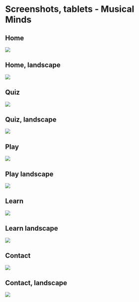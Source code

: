 # Screenshots, tablets - Musical Minds

## Home

![](https://github.com/johnvenkiah/CI_MS2_John_Venkiah/blob/master/docs/screenshots/tablet/tablet_home.png)

## Home, landscape

![](https://github.com/johnvenkiah/CI_MS2_John_Venkiah/blob/master/docs/screenshots/tablet/tablet_home_landscape.png)

## Quiz

![](https://github.com/johnvenkiah/CI_MS2_John_Venkiah/blob/master/docs/screenshots/tablet/tablet_quiz_modal.png)

## Quiz, landscape

![](https://github.com/johnvenkiah/CI_MS2_John_Venkiah/blob/master/docs/screenshots/tablet/tablet_quiz_landscape.png)

## Play

![](https://github.com/johnvenkiah/CI_MS2_John_Venkiah/blob/master/docs/screenshots/tablet/tablet_play.png)

## Play landscape

![](https://github.com/johnvenkiah/CI_MS2_John_Venkiah/blob/master/docs/screenshots/tablet/tablet_play_landscape.png)

## Learn

![](https://github.com/johnvenkiah/CI_MS2_John_Venkiah/blob/master/docs/screenshots/tablet/tablet_learn.png)

## Learn landscape

![](https://github.com/johnvenkiah/CI_MS2_John_Venkiah/blob/master/docs/screenshots/tablet/tablet_learn_landscape.png)

## Contact

![](https://github.com/johnvenkiah/CI_MS2_John_Venkiah/blob/master/docs/screenshots/tablet/tablet_contact.png)

## Contact, landscape

![](https://github.com/johnvenkiah/CI_MS2_John_Venkiah/blob/master/docs/screenshots/tablet/tablet_contact_landscape.png)
